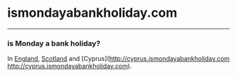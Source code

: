 # ismondayabankholiday.com

---

### is Monday a bank holiday?

In [England](http://england.ismondayabankholiday.com), [Scotland](http://scotland.ismondayabankholiday.com) and [Cyprus](http://cyprus.ismondayabankholiday.com
http://cyprus.ismondayabankholiday.com).
